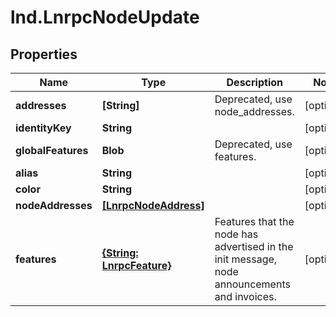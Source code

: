 # lnd.LnrpcNodeUpdate

## Properties

Name | Type | Description | Notes
------------ | ------------- | ------------- | -------------
**addresses** | **[String]** | Deprecated, use node_addresses. | [optional] 
**identityKey** | **String** |  | [optional] 
**globalFeatures** | **Blob** | Deprecated, use features. | [optional] 
**alias** | **String** |  | [optional] 
**color** | **String** |  | [optional] 
**nodeAddresses** | [**[LnrpcNodeAddress]**](LnrpcNodeAddress.md) |  | [optional] 
**features** | [**{String: LnrpcFeature}**](LnrpcFeature.md) | Features that the node has advertised in the init message, node announcements and invoices. | [optional] 


